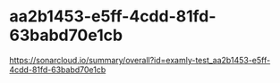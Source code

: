# aa2b1453-e5ff-4cdd-81fd-63babd70e1cb
https://sonarcloud.io/summary/overall?id=examly-test_aa2b1453-e5ff-4cdd-81fd-63babd70e1cb
